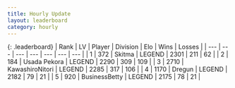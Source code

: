 ```yaml
---
title: Hourly Update
layout: leaderboard
category: hourly
---
```


{: .leaderboard}
| Rank | LV | Player | Division | Elo | Wins | Losses |
| --- | --- | --- | --- | --- | --- | --- |
| <span data-change="0">1</span> | 372 | <span title="ID: 402846">Skitma</span> | LEGEND | <span data-change="0">2301</span> | <span data-change="0">211</span> | <span data-change="0">62</span> |
| <span data-change="0">2</span> | 184 | <span title="ID: 641994">Usada Pekora</span> | LEGEND | <span data-change="4">2290</span> | <span data-change="2">309</span> | <span data-change="0">109</span> |
| <span data-change="0">3</span> | 2710 | <span title="ID: 164871">KawashiroNitori</span> | LEGEND | <span data-change="0">2285</span> | <span data-change="0">317</span> | <span data-change="0">106</span> |
| <span data-change="0">4</span> | 1170 | <span title="ID: 337810">Dregun</span> | LEGEND | <span data-change="0">2182</span> | <span data-change="0">79</span> | <span data-change="0">21</span> |
| <span data-change="0">5</span> | 920 | <span title="ID: 113257">BusinessBetty</span> | LEGEND | <span data-change="0">2175</span> | <span data-change="0">78</span> | <span data-change="0">21</span> |